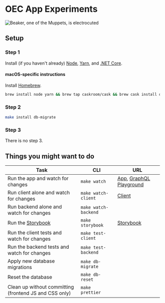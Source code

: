 # OEC App Experiments

![Beaker, one of the Muppets, is electrocuted](https://media.giphy.com/media/gJWNDpwdkMTew/giphy.gif)

## Setup

### Step 1

Install (if you haven't already) [Node](https://nodejs.org/en/download/), [Yarn](https://yarnpkg.com/lang/en/docs/install/), and [.NET Core](https://aka.ms/dotnetcoregs).

#### macOS-specific instructions

Install [Homebrew](https://brew.sh).

```sh
brew install node yarn && brew tap caskroom/cask && brew cask install dotnet
```

### Step 2

```sh
make install db-migrate
```

### Step 3

There is no step 3.

## Things you might want to do

| Task | CLI | URL |
| ---- | --- | --- |
| Run the app and watch for changes | `make watch` | [App](https://localhost:5001), [GraphQL Playground](https://localhost:5001/ui/playground) |
| Run client alone and watch for changes | `make watch-client` | [Client](https://localhost:3000) |
| Run backend alone and watch for changes | `make watch-backend` | |
| Run the [Storybook](https://storybook.js.org) | `make storybook` | [Storybook](http://localhost:9009) |
| Run the client tests and watch for changes | `make test-client` | |
| Run the backend tests and watch for changes | `make test-backend` | |
| Apply new database migrations | `make db-migrate` | |
| Reset the database | `make db-reset` | |
| Clean up without committing (frontend JS and CSS only) | `make prettier` | |